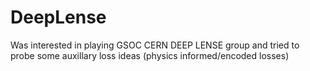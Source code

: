 # DeepLense
Was interested in playing GSOC CERN DEEP LENSE group and tried to probe some auxillary loss ideas (physics informed/encoded losses)
